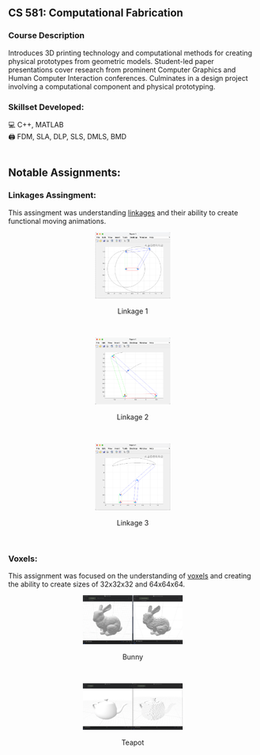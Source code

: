 ## CS 581: Computational Fabrication

### Course Description
Introduces 3D printing technology and computational methods for creating physical prototypes from geometric models. Student-led paper presentations cover research from prominent Computer Graphics and Human Computer Interaction conferences. Culminates in a design project involving a computational component and physical prototyping. <br>

### Skillset Developed:
💻  C++, MATLAB <br>
🖨️  FDM, SLA, DLP, SLS, DMLS, BMD <br> <br>

## Notable Assignments:
### Linkages Assingment:
This assingment was understanding [linkages](https://en.wikipedia.org/wiki/Linkage_(mechanical)) and their ability to create functional moving animations.

<p align="center">
<img src="./images/ss1.png" width="30%">
</p>
<p align="center">
Linkage 1
</p>
<br>
<p align="center">
<img src="./images/ss2.png" width="30%">
</p>
<p align="center">
Linkage 2
</p>
<br>
<p align="center">
<img src="./images/ss3.png" width="30%">
</p>
<p align="center">
Linkage 3
</p>
<br>

### Voxels:
This assignment was focused on the understanding of [voxels](https://en.wikipedia.org/wiki/Voxel) and creating the ability to create sizes of 32x32x32 and 64x64x64.
<p align="center">
<img src="./images/bunny.png" width="40%">
</p>
<p align="center">
Bunny
</p>
<br>
<p align="center">
<img src="./images/teapot.png" width="40%">
</p>
<p align="center">
Teapot
</p>
